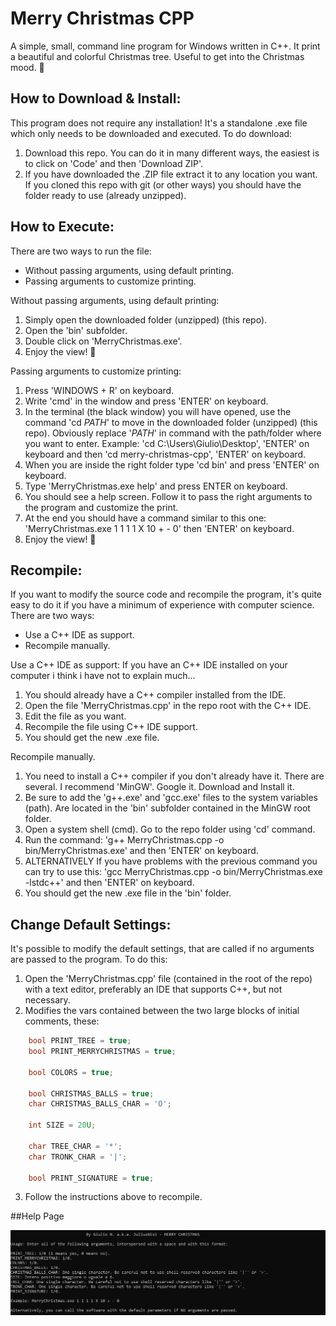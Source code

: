 # Merry Christmas CPP
A simple, small, command line program for Windows written in C++. It print a beautiful and colorful Christmas tree. Useful to get into the Christmas mood. 🎄

## How to Download & Install:
This program does not require any installation! It's a standalone .exe file which only needs to be downloaded and executed. To do download:

1. Download this repo. You can do it in many different ways, the easiest is to click on 'Code' and then 'Download ZIP'.
2. If you have downloaded the .ZIP file extract it to any location you want. If you cloned this repo with git (or other ways) you should have the folder ready to use (already unzipped).

## How to Execute:
There are two ways to run the file:

* Without passing arguments, using default printing.
* Passing arguments to customize printing.

Without passing arguments, using default printing:

1. Simply open the downloaded folder (unzipped) (this repo).
2. Open the 'bin' subfolder.
3. Double click on 'MerryChristmas.exe'.
4. Enjoy the view! 💙

Passing arguments to customize printing:

1. Press 'WINDOWS + R' on keyboard.
2. Write 'cmd' in the window and press 'ENTER' on keyboard.
3. In the terminal (the black window) you will have opened, use the command 'cd *PATH*' to move in the downloaded folder (unzipped) (this repo). Obviously replace '*PATH*' in command with the path/folder where you want to enter. Example: 'cd C:\Users\Giulio\Desktop\', 'ENTER' on keyboard and then 'cd  merry-christmas-cpp', 'ENTER' on keyboard.
4. When you are inside the right folder type 'cd bin' and press 'ENTER' on keyboard.
5. Type 'MerryChristmas.exe help' and press ENTER on keyboard.
6. You should see a help screen. Follow it to pass the right arguments to the program and customize the print.
7. At the end you should have a command similar to this one: 'MerryChristmas.exe 1 1 1 1 X 10 + - 0' then 'ENTER' on keyboard.
8. Enjoy the view! 💙

## Recompile:
If you want to modify the source code and recompile the program, it's quite easy to do it if you have a minimum of experience with computer science. There are two ways:

* Use a C++ IDE as support.
* Recompile manually.

Use a C++ IDE as support:
If you have an C++ IDE installed on your computer i think i have not to explain much...

1. You should already have a C++ compiler installed from the IDE.
2. Open the file 'MerryChristmas.cpp' in the repo root with the C++ IDE.
3. Edit the file as you want.
4. Recompile the file using C++ IDE support.
5. You should get the new .exe file.

Recompile manually.

1. You need to install a C++ compiler if you don't already have it. There are several. I recommend 'MinGW'. Google it. Download and Install it.
2. Be sure to add the 'g++.exe' and 'gcc.exe' files to the system variables (path). Are located in the 'bin' subfolder contained in the MinGW root folder.
3. Open a system shell (cmd). Go to the repo folder using 'cd' command.
4. Run the command: 'g++ MerryChristmas.cpp -o bin/MerryChristmas.exe' and then 'ENTER' on keyboard.
5. ALTERNATIVELY If you have problems with the previous command you can try to use this: 'gcc MerryChristmas.cpp -o bin/MerryChristmas.exe -lstdc++' and then 'ENTER' on keyboard.
6. You should get the new .exe file in the 'bin' folder.

## Change Default Settings:
It's possible to modify the default settings, that are called if no arguments are passed to the program. To do this:

1. Open the 'MerryChristmas.cpp' file (contained in the root of the repo) with a text editor, preferably an IDE that supports C++, but not necessary.
2. Modifies the vars contained between the two large blocks of initial comments, these:
```c++
    bool PRINT_TREE = true;
    bool PRINT_MERRYCHRISTMAS = true;

    bool COLORS = true;

    bool CHRISTMAS_BALLS = true;
    char CHRISTMAS_BALLS_CHAR = 'O';

    int SIZE = 20U;

    char TREE_CHAR = '*';
    char TRONK_CHAR = '|';

    bool PRINT_SIGNATURE = true;
 ```
 3. Follow the instructions above to recompile.

##Help Page

![Error: 'help_screenshot.png' not found.](https://raw.githubusercontent.com/JuliusNixi/merry-christmas-cpp/main/help_screenshot.png)

